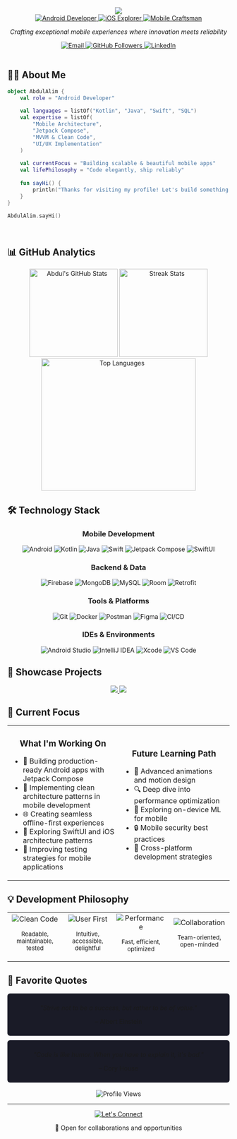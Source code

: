 <div align="center">
  <img src="https://readme-typing-svg.herokuapp.com/?lines=Hello,%20World!%20👋;I'm%20Abdul%20Alim....;Mobile%20Developer%20Extraordinaire&font=Fira%20Code&center=true&width=600&height=50&duration=3000&pause=1000">
</div>

<div align="center">
  <a href="https://github.com/alims-repo">
    <img src="https://img.shields.io/badge/Android-Developer-3DDC84?style=for-the-badge&logo=android&logoColor=white" alt="Android Developer"/>
  </a>
  <a href="https://github.com/alims-repo">
    <img src="https://img.shields.io/badge/iOS-Explorer-000000?style=for-the-badge&logo=apple&logoColor=white" alt="iOS Explorer"/>
  </a>
  <a href="https://github.com/alims-repo">
    <img src="https://img.shields.io/badge/Mobile-Craftsman-1DA1F2?style=for-the-badge&logo=react&logoColor=white" alt="Mobile Craftsman"/>
  </a>
</div>

<p align="center">
  <i>Crafting exceptional mobile experiences where innovation meets reliability</i>
</p>

<div align="center">
  <a href="mailto:sourav.0.alim@gmail.com">
    <img src="https://img.shields.io/badge/Email-D14836?style=for-the-badge&logo=gmail&logoColor=white" alt="Email"/>
  </a>
  <a href="https://github.com/alims-repo">
    <img src="https://img.shields.io/github/followers/alims-repo?label=Follow&style=for-the-badge&logo=github" alt="GitHub Followers"/>
  </a>
  <a href="https://linkedin.com/">
    <img src="https://img.shields.io/badge/LinkedIn-0077B5?style=for-the-badge&logo=linkedin&logoColor=white" alt="LinkedIn"/>
  </a>
</div>

<br>

## 👨‍💻 About Me

```kotlin
object AbdulAlim {
    val role = "Android Developer"
    
    val languages = listOf("Kotlin", "Java", "Swift", "SQL")
    val expertise = listOf(
        "Mobile Architecture", 
        "Jetpack Compose", 
        "MVVM & Clean Code",
        "UI/UX Implementation"
    )
    
    val currentFocus = "Building scalable & beautiful mobile apps"
    val lifePhilosophy = "Code elegantly, ship reliably"
    
    fun sayHi() {
        println("Thanks for visiting my profile! Let's build something amazing.")
    }
}

AbdulAlim.sayHi()
```

<br clear="both">

## 📊 GitHub Analytics

<div align="center">
  <img height="200em" src="https://github-readme-stats.vercel.app/api?username=alims-repo&show_icons=true&theme=tokyonight&hide_border=true&count_private=true&bg_color=1a1b27&text_color=a9fef7&icon_color=f8d847&title_color=fe6e96" alt="Abdul's GitHub Stats" />
  <img height="200em" src="https://github-readme-streak-stats.herokuapp.com/?user=alims-repo&theme=tokyonight&hide_border=true&background=1a1b27&stroke=fe6e96&ring=f8d847&fire=fe6e96&currStreakNum=a9fef7&sideNums=a9fef7&currStreakLabel=f8d847&sideLabels=fe6e96&dates=a9fef7" alt="Streak Stats" />
</div>

<div align="center">
  <img height="300em" width="350em" src="https://github-readme-stats.vercel.app/api/top-langs/?username=alims-repo&theme=tokyonight&hide_border=true&layout=compact&langs_count=8&bg_color=1a1b27&text_color=a9fef7&icon_color=f8d847&title_color=fe6e96" alt="Top Languages" />
</div>

## 🛠️ Technology Stack

<div align="center">
  <h3>Mobile Development</h3>
  <img src="https://img.shields.io/badge/Android-3DDC84?style=for-the-badge&logo=android&logoColor=white" alt="Android" />
  <img src="https://img.shields.io/badge/Kotlin-0095D5?style=for-the-badge&logo=kotlin&logoColor=white" alt="Kotlin" />
  <img src="https://img.shields.io/badge/Java-ED8B00?style=for-the-badge&logo=openjdk&logoColor=white" alt="Java" />
  <img src="https://img.shields.io/badge/Swift-FA7343?style=for-the-badge&logo=swift&logoColor=white" alt="Swift" />
  <img src="https://img.shields.io/badge/Jetpack_Compose-4285F4?style=for-the-badge&logo=jetpackcompose&logoColor=white" alt="Jetpack Compose" />
  <img src="https://img.shields.io/badge/SwiftUI-0D96F6?style=for-the-badge&logo=swift&logoColor=white" alt="SwiftUI" />
  
  <h3>Backend & Data</h3>
  <img src="https://img.shields.io/badge/Firebase-FFCA28?style=for-the-badge&logo=firebase&logoColor=black" alt="Firebase" />
  <img src="https://img.shields.io/badge/MongoDB-4EA94B?style=for-the-badge&logo=mongodb&logoColor=white" alt="MongoDB" />
  <img src="https://img.shields.io/badge/MySQL-00000F?style=for-the-badge&logo=mysql&logoColor=white" alt="MySQL" />
  <img src="https://img.shields.io/badge/Room-3DDC84?style=for-the-badge&logo=android&logoColor=white" alt="Room" />
  <img src="https://img.shields.io/badge/Retrofit-00BFFF?style=for-the-badge&logo=square&logoColor=white" alt="Retrofit" />
  
  <h3>Tools & Platforms</h3>
  <img src="https://img.shields.io/badge/Git-F05032?style=for-the-badge&logo=git&logoColor=white" alt="Git" />
  <img src="https://img.shields.io/badge/Docker-2CA5E0?style=for-the-badge&logo=docker&logoColor=white" alt="Docker" />
  <img src="https://img.shields.io/badge/Postman-FF6C37?style=for-the-badge&logo=Postman&logoColor=white" alt="Postman" />
  <img src="https://img.shields.io/badge/Figma-F24E1E?style=for-the-badge&logo=figma&logoColor=white" alt="Figma" />
  <img src="https://img.shields.io/badge/CI/CD-4285F4?style=for-the-badge&logo=github-actions&logoColor=white" alt="CI/CD" />
  
  <h3>IDEs & Environments</h3>
  <img src="https://img.shields.io/badge/Android_Studio-3DDC84?style=for-the-badge&logo=android-studio&logoColor=white" alt="Android Studio" />
  <img src="https://img.shields.io/badge/IntelliJ_IDEA-000000?style=for-the-badge&logo=intellij-idea&logoColor=white" alt="IntelliJ IDEA" />
  <img src="https://img.shields.io/badge/Xcode-147EFB?style=for-the-badge&logo=xcode&logoColor=white" alt="Xcode" />
  <img src="https://img.shields.io/badge/VSCode-0078D4?style=for-the-badge&logo=visual%20studio%20code&logoColor=white" alt="VS Code" />
</div>

## 🌟 Showcase Projects

<div align="center">
  <a href="https://github.com/alims-repo">
    <img src="https://github-readme-stats.vercel.app/api/pin/?username=alims-repo&repo=Prayer-Times-KMM&theme=tokyonight&hide_border=true&bg_color=1a1b27&text_color=a9fef7&icon_color=f8d847&title_color=fe6e96" />
  </a>
  <a href="https://github.com/alims-repo">
    <img src="https://github-readme-stats.vercel.app/api/pin/?username=alims-repo&repo=Quran-API&theme=tokyonight&hide_border=true&bg_color=1a1b27&text_color=a9fef7&icon_color=f8d847&title_color=fe6e96" />
  </a>
</div>

## 🚀 Current Focus

<table>
  <tr>
    <td width="50%">
      <h3 align="center">What I'm Working On</h3>
      <ul>
        <li>📱 Building production-ready Android apps with Jetpack Compose</li>
        <li>🔄 Implementing clean architecture patterns in mobile development</li>
        <li>🌐 Creating seamless offline-first experiences</li>
        <li>🍎 Exploring SwiftUI and iOS architecture patterns</li>
        <li>🧪 Improving testing strategies for mobile applications</li>
      </ul>
    </td>
    <td width="50%">
      <h3 align="center">Future Learning Path</h3>
      <ul>
        <li>🎯 Advanced animations and motion design</li>
        <li>🔍 Deep dive into performance optimization</li>
        <li>🧠 Exploring on-device ML for mobile</li>
        <li>🔒 Mobile security best practices</li>
        <li>🌉 Cross-platform development strategies</li>
      </ul>
    </td>
  </tr>
</table>

## 💡 Development Philosophy

<div align="center">
  <table>
    <tr>
      <td align="center">
        <img src="https://img.shields.io/badge/Clean_Code-3DDC84?style=for-the-badge" alt="Clean Code"/>
        <p><small>Readable, maintainable, tested</small></p>
      </td>
      <td align="center">
        <img src="https://img.shields.io/badge/User_First-FF6C37?style=for-the-badge" alt="User First"/>
        <p><small>Intuitive, accessible, delightful</small></p>
      </td>
      <td align="center">
        <img src="https://img.shields.io/badge/Performance-4285F4?style=for-the-badge" alt="Performance"/>
        <p><small>Fast, efficient, optimized</small></p>
      </td>
      <td align="center">
        <img src="https://img.shields.io/badge/Collaboration-F24E1E?style=for-the-badge" alt="Collaboration"/>
        <p><small>Team-oriented, open-minded</small></p>
      </td>
    </tr>
  </table>
</div>

## 📜 Favorite Quotes

<div align="center">
  <div style="background-color: #1a1b27; padding: 10px; border-radius: 6px; margin-bottom: 10px;">
    <p><i>"Strive not to be a success, but rather to be of value."</i></p>
    <p>– Albert Einstein</p>
  </div>
  
  <div style="background-color: #1a1b27; padding: 10px; border-radius: 6px;">
    <p><i>"Code is like humor. When you have to explain it, it's bad."</i></p>
    <p>– Cory House</p>
  </div>
</div>

<br>

<div align="center">
  <img src="https://komarev.com/ghpvc/?username=alims-repo&style=for-the-badge&color=blue" alt="Profile Views"/>
</div>

---

<div align="center">
  <a href="https://github.com/alims-repo">
    <img src="https://img.shields.io/badge/Let's_Connect-4285F4?style=for-the-badge" alt="Let's Connect"/>
  </a>
  <p>💼 Open for collaborations and opportunities</p>
</div>
